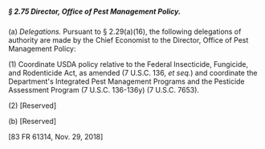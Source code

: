 ##### § 2.75 Director, Office of Pest Management Policy. #####

(a) *Delegations.* Pursuant to § 2.29(a)(16), the following delegations of authority are made by the Chief Economist to the Director, Office of Pest Management Policy:

(1) Coordinate USDA policy relative to the Federal Insecticide, Fungicide, and Rodenticide Act, as amended (7 U.S.C. 136, *et seq.*) and coordinate the Department's Integrated Pest Management Programs and the Pesticide Assessment Program (7 U.S.C. 136-136y) (7 U.S.C. 7653).

(2) [Reserved]

(b) [Reserved]

[83 FR 61314, Nov. 29, 2018]